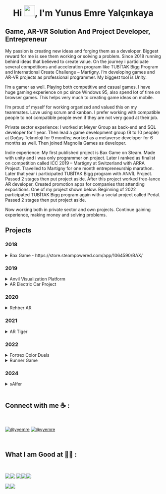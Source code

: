 <h1 align="center">Hi <img src="https://media.giphy.com/media/hvRJCLFzcasrR4ia7z/giphy.gif" width="35">, I'm Yunus Emre Yalçınkaya</h1>

## Game, AR-VR Solution And Project Developer, Entrepreneur


 

My passion is creating new ideas and forging them as a developer. Biggest reward for me is see them working or solving a problem. Since 2018 running behind ideas that believed to create value. On the journey i participate several competitions and acceleration program like TUBİTAK Bigg Program and International Create Challenge – Martigny. I’m developing games and AR-VR projects as professional programmer. My biggest tool is Unity.  

I’m a gamer as well. Playing both competitive and casual games. I have huge gaming experience on pc since Windows 95, also spend lot of time on browser games. This helps very much to creating game ideas on mobile. 

I’m proud of myself for working organized and valued this on my teammates. Love using scrum and kanban. I prefer working with compatible people to not compatible people even if they are not very good at their job. 

Private sector experience: I worked at Meyer Group as back-end and SQL developer for 1 year. Then lead a game development group (8 to 10 people)  at Doğuş Teknoloji for 9 months; worked as a metaverse developer for 6 months as well. Then joined Magnolia Games as developer. 

Indie experience: My first published project is Bax Game on Steam. Made with unity and i was only programmer on project. Later i ranked as finalist on competition called ICC 2019 – Martigny at Switzerland with ARRA Project. Travelled to Martigny for one month entrepreneurship marathon. Later that year i participated TUBİTAK Bigg program with ANVİL Project. Passed 2 stages then put project aside. After this project worked free-lance AR developer. Created promotion apps for companies that attending expositions. One of my project shown below. Beginning of 2022 participated TUBİTAK Bigg program again with a social project called Pedal. Passed 2 stages then put project aside. 

Now working both in private sector and own projects. Continue gaining experience, making money and solving problems. 

 

## Projects 

 ### 2018
 
<details>
 <summary> Bax Game - https://store.steampowered.com/app/1064590/BAX/ </summary>

 ![Bax_01](https://user-images.githubusercontent.com/91455019/201250455-0728949a-b148-4455-847c-4ca9d19ad346.jpg)



Bax is a block-breaker pc game. Made this game to experience every aspect of making a game to steam. Targeted players that play casual games for gain steam achievements with cool visuals. Made this game from scratch. Take part as solo programmer. Used Unity and C#. First published project. 


 </details>
 
 ### 2019
 
<details>
 <summary> Anvil Visualization Platform  </summary>


<img src="https://user-images.githubusercontent.com/91455019/201250651-a7ab6d3c-fa48-49b3-b794-52f9e17355b2.jpeg" alt="drawing" width="200"/>  <img src="https://user-images.githubusercontent.com/91455019/201250657-8e557964-7508-4a37-b9f2-51bf97ccd886.jpeg" alt="drawing" width="200"/>


Anvil is an Augmented Reality group project that improve construction processes. We participated Tübitak Bigg Program with Anvil. I took project owner and programmer roles. Prepared project file and pitch deck. Made pitch deck presentation to Tübitak investors. Programmed MVP through pre-seed progress. MVP created with using Unity and Vuforia Engine. Coded in C#. 

- Worked with Vuforia Engine for AR. 
- Worked with AR Markers. 
- Worked with Unity lighting. 
- Used model optimization methods. 
- Created easy model implementation. 
- Created custom AR ray system which used all of my following projects. 
 </details>
 
<details>
 <summary>AR Electric Car Project  </summary>
 

[![AR Electric Car](https://i9.ytimg.com/vi_webp/L72n6RvPvPY/mq3.webp?sqp=CKyDurkG-oaymwEmCMACELQB8quKqQMa8AEB-AH-BIAC4AKKAgwIABABGGUgVSg_MA8=&rs=AOn4CLAQvYFwMoYXTT2XTyZbqu6MHU-kxQ)](https://youtu.be/L72n6RvPvPY "Click To Watch Video")
<a href="https://youtu.be/L72n6RvPvPY"><img src="https://img.icons8.com/color/48/null/youtube-play.png"/></a>


This project made for exposition attenders to represent their product with augmented reality.  Made several specialized variations of project to customers. Worked as only programmer. Used Unity and Vuforia Engine tools to make. Coded in C#. 

 

- Used Vuforia Engine for AR. 
- Worked with AR Markers. 
- Worked with Unity animations. 

 </details>

### 2020 

 <details>
 <summary>  Rehber AR   </summary>



 [![AR Rehber](https://img.youtube.com/vi/AFmK9gy8NFY/0.jpg)](https://www.youtube.com/watch?v=AFmK9gy8NFY "Click To Watch Video")
<a href="https://www.youtube.com/watch?v=AFmK9gy8NFY"><img src="https://img.icons8.com/color/48/null/youtube-play.png"/></a>

Rehber AR is a free-lance project made for museum presentation. I took motion capture actor and developer role in project. Characters animations made with a mocap device. I acted as a child with motion capture sensors and it turned to animations. I was one of developers in the project as well. Mocap process videos shown below. 

 

- Used Vuforia Engine for AR. 
- Worked with extended reality object state managament. 
- Screen capture feature added. 
- Worked with AR markers. 
- Worked as mocap actor. 

 
##### Mocap Raw 

 [![Mocap Raw](https://img.youtube.com/vi/uNKVJutLWIo/0.jpg)](https://www.youtube.com/watch?v=uNKVJutLWIo "Click To Watch Video")
<a href="https://www.youtube.com/watch?v=uNKVJutLWIo"><img src="https://img.icons8.com/color/48/null/youtube-play.png"/></a>


##### Mocap Processed 

 [![Mocap Processed](https://img.youtube.com/vi/DbhsOskZW0A/0.jpg)](https://www.youtube.com/watch?v=DbhsOskZW0A "Click To Watch Video")
 <a href="https://www.youtube.com/watch?v=DbhsOskZW0A"><img src="https://img.icons8.com/color/48/null/youtube-play.png"/></a>

 </details>
 
### 2021 

 <details>
 <summary>  AR Tiger    </summary>


 [![AR Rehber](https://img.youtube.com/vi/iPZ9lgKwd8Y/0.jpg)](https://www.youtube.com/watch?v=iPZ9lgKwd8Y "Click To Watch Video")
 <a href="https://www.youtube.com/watch?v=iPZ9lgKwd8Y"><img src="https://img.icons8.com/color/48/null/youtube-play.png"/></a>



AR Tiger is a game made for interview case. Used Unity and AR Core. Created as demo of a project. Case turned into a project to restaurants. Used and  improved in Doğuş Teknoloji. 

- Found a problem in everyday life. 
- Created solution with AR game. 
- Created presentation of project. 
- Used Google AR Core. 
- Worked with surface detection. 
- Improved in Doğuş Teknoloji. 

 </details>

### 2022 

 <details>
 <summary>  Fortrex Color Duels    </summary>


 

Fortrex Color Duels is a deprecated project which developed as p2e blockchain game. I joined after project started. Used Unity and Firebase. 

- High level project. Aimed biggest multiplayer mobile games like Clash Royale. 
- Created save load system. 
- Used Firebase as database solution. Created database system. 
- Added authentication as both front-end and back-end. 
- Added 3 type of in-game adds. 
- Added in-game purchase system. 

 </details>


 <details>
 <summary>  Runner Game     </summary>

Runner Game is one of progressed game I worked as developer and designer. Developed 3 mechanics and ending animation. Jump mechanic not shown below. Used unity to make game. 

 

- Created design document. 
- Worked with particles and particle colliders. 
- Worked with materials and different color models. 
- Used and edited shaders. 

 

Runner Game Color Changing

 [![AR Rehber](https://img.youtube.com/vi/WGnphnrfqi4/0.jpg)](https://www.youtube.com/watch?v=WGnphnrfqi4 "Click To Watch Video")
 <a href="https://www.youtube.com/watch?v=WGnphnrfqi4"><img src="https://img.icons8.com/color/48/null/youtube-play.png"/></a>

Runner Game Invisibility

 [![AR Rehber](https://img.youtube.com/vi/rvDhIL_A9NU/0.jpg)](https://www.youtube.com/watch?v=rvDhIL_A9NU "Click To Watch Video")
 <a href="https://www.youtube.com/watch?v=rvDhIL_A9NU"><img src="https://img.icons8.com/color/48/null/youtube-play.png"/></a>

Runner Game Ending

 [![AR Rehber](https://img.youtube.com/vi/sFPtqRW8os0/0.jpg)](https://www.youtube.com/watch?v=sFPtqRW8os0 "Click To Watch Video")
 <a href="https://www.youtube.com/watch?v=sFPtqRW8os0"><img src="https://img.icons8.com/color/48/null/youtube-play.png"/></a>

 </details>

 ### 2024

 <details>
 <summary>  sAIfer    </summary>


 [![sAIfer](https://i.ytimg.com/an_webp/xtN71OIsNHg/mqdefault_6s.webp?du=3000&sqp=CMjpwrkG&rs=AOn4CLABpC-1de89_XKtlI9SmY37-QAFUQ)](https://www.youtube.com/watch?v=xtN71OIsNHg "Click To Watch Video")
 <a href="https://www.youtube.com/watch?v=xtN71OIsNHg"><img src="https://img.icons8.com/color/48/null/youtube-play.png"/></a>



sAIfer is an home safety application using AI and XR. Built for a hackathon in Istanbul called XR Hack. After winning compatition with demo started developing as complete project in Mind Drawer. 

- Took part in ideation phase +50 hours.
- Lead the team in hackathon. Then continue developing project.
- Prepared base project for Meta Quest.
- Integrated AI, Passthrough, TTS and interactions.
- Dive into deep features of ChatGPT.
- Used Meta Presence Platform.
 </details>
<br>

## Connect with me ☕ :

<br>

[![@yyemre](https://img.icons8.com/fluency/48/000000/linkedin.png "@yyemre")](https://www.linkedin.com/in/yunus-emre-yalçınkaya/) 
[![@yyemre](https://img.icons8.com/fluency/48/apple-mail.png)](mailto:yalcinkayayunusemre@gmail.com) 

<br>

## What I am Good at 🧑‍💻 :

<br>

<img src="https://img.icons8.com/nolan/64/unity.png"/><img src="https://img.icons8.com/fluency/48/null/augmented-reality.png"/> <img src="https://img.icons8.com/external-flaticons-lineal-color-flat-icons/64/null/external-c-sharp-computer-programming-flaticons-lineal-color-flat-icons.png"/><img src="https://img.icons8.com/arcade/64/null/virtual-reality.png"/><img src="https://img.icons8.com/emoji/48/null/video-game.png"/>

<img src="https://img.icons8.com/external-flaticons-flat-flat-icons/64/null/external-backend-no-code-flaticons-flat-flat-icons-2.png"/><img src="https://img.icons8.com/dusk/64/null/sql.png"/>

<br>
